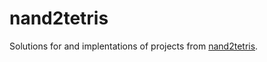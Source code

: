 # nand2tetris

Solutions for and implentations of projects from [nand2tetris](https://www.nand2tetris.org).
